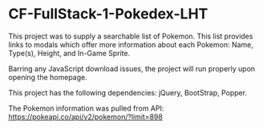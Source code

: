 # CF-FullStack-1-Pokedex-LHT

This project was to supply a searchable list of Pokemon. This list provides links to modals which offer more information about each Pokemon: Name, Type(s), Height, and In-Game Sprite.

Barring any JavaScript download issues, the project will run properly upon opening the homepage.

This project has the following dependencies: jQuery, BootStrap, Popper.

The Pokemon information was pulled from API: https://pokeapi.co/api/v2/pokemon/?limit=898
